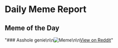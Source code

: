 # Daily Meme Report

## Meme of the Day
"### Asshole genie\n\n![Meme](https://i.redd.it/co4yvt4w0vpe1.png)\n\n[View on Reddit](https://redd.it/1jfr1ln)"
